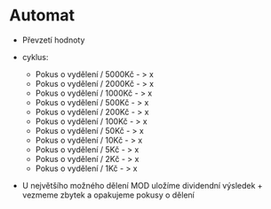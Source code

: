 # Automat
- Převzetí hodnoty

- cyklus:
	- Pokus o vydělení / 5000Kč - > x
	- Pokus o vydělení / 2000Kč - > x
	- Pokus o vydělení / 1000Kč - > x
	- Pokus o vydělení / 500Kč - > x
	- Pokus o vydělení / 200Kč - > x
	- Pokus o vydělení / 100Kč - > x
	- Pokus o vydělení / 50Kč - > x
	- Pokus o vydělení / 10Kč - > x
	- Pokus o vydělení / 5Kč - > x
	- Pokus o vydělení / 2Kč - > x
	- Pokus o vydělení / 1Kč - > x

- U největšího možného dělení MOD uložíme dividendní výsledek + vezmeme zbytek a opakujeme pokusy o dělení